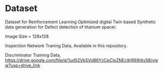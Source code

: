 # Dataset
Dataset for Reinforcement Learning Optimized digital Twin based Synthetic data generation for Defect detection of titanium spacer.

Image Size = 128x128

Inspection Network Traning Data,
Available in this repository.


Discriminator Training Data,
https://drive.google.com/file/d/1ud52VkSVoB6YzCpCjsZNEc9rR69l4v58/view?usp=drive_link
